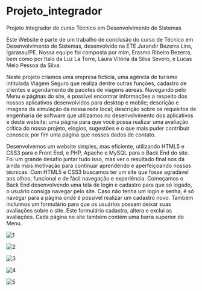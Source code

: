 # Projeto_integrador
Projeto Integrador do curso Técnico em Desenvolvimento de Sistemas

Este Website é parte de um trabalho de conclusão do curso de Técnico em Desenvolvimento de Sistemas, desenvolvido na ETE Jurandir Bezerra Lins, Igarassu/PE. Nossa equipe foi composta por mim, Erasmo Ribeiro Bezerra, bem como por Ítalo da Luz La Torre, Laura Vitória da Silva Severo, e Lucas Melo Pessoa da Silva.

Neste projeto criamos uma empresa fictícia, uma agência de turismo intitulada Viagem Seguro que realiza dentre outras funções, cadastro de clientes e agendamento de pacotes de viagens aéreas. Navegando pelo Menu e páginas do site, é possível encontrar informações a respeito dos nossos aplicativos desenvolvidos para desktop e mobile; descrição e imagens da simulação da nossa rede local; descrição sobre os requisitos de engenharia de software que utilizamos no desenvolvimento dos aplicativos e deste website; uma página para que você possa realizar uma avaliação crítica do nosso projeto, elogios, sugestões e o que mais puder contribuir conosco; por fim uma página que nossos dados de contato. 

Desenvolvemos um website simples, mas eficiente, utilizando HTML5 e CSS3 para o Front End,  e PHP, Apache  e MySQL para o Back End do site. 
Foi um grande desafio juntar tudo isso, mas ver o resultado final nos dá ainda mais motivação para continuar aprendendo e aperfeiçoando nossas técnicas. 
Com HTML5 e CSS3 buscamos ter um site que fosse agradável aos olhos; funcional e de fácil navegação e experiência. Começamos o Back End desenvolvendo uma tela de login e cadastro para que só logado, o usuário consiga navegar pelo site. Caso não tenha um login e senha, é só navegar para a página onde é possível realizar um cadastro novo. Também incluímos um formulário para que os usuários possam deixar suas avaliações sobre o site. Este formulário cadastra, altera e exclui as avaliações. Cada página no site também contém uma barra superior de Menu. 


![1](https://user-images.githubusercontent.com/57486221/114934763-b8addf00-9e10-11eb-8886-a33ab663ccd4.png)

![2](https://user-images.githubusercontent.com/57486221/114934786-c06d8380-9e10-11eb-8b04-3894ac81821f.png)

![3](https://user-images.githubusercontent.com/57486221/114934815-ca8f8200-9e10-11eb-9aff-b0a99bdd12da.png)

![4](https://user-images.githubusercontent.com/57486221/114934820-cc594580-9e10-11eb-82c3-957d50855f43.png)

![5](https://user-images.githubusercontent.com/57486221/114934823-cd8a7280-9e10-11eb-846d-92e7d75d7e70.png)


